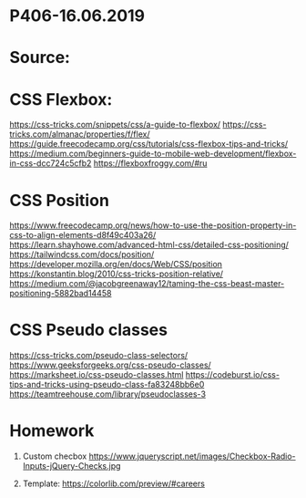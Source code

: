 # P406-16.06.2019

# Source:
# CSS Flexbox:
https://css-tricks.com/snippets/css/a-guide-to-flexbox/
https://css-tricks.com/almanac/properties/f/flex/
https://guide.freecodecamp.org/css/tutorials/css-flexbox-tips-and-tricks/
https://medium.com/beginners-guide-to-mobile-web-development/flexbox-in-css-dcc724c5cfb2
https://flexboxfroggy.com/#ru

# CSS Position 
https://www.freecodecamp.org/news/how-to-use-the-position-property-in-css-to-align-elements-d8f49c403a26/
https://learn.shayhowe.com/advanced-html-css/detailed-css-positioning/
https://tailwindcss.com/docs/position/
https://developer.mozilla.org/en/docs/Web/CSS/position
https://konstantin.blog/2010/css-tricks-position-relative/
https://medium.com/@jacobgreenaway12/taming-the-css-beast-master-positioning-5882bad14458

# CSS Pseudo classes
https://css-tricks.com/pseudo-class-selectors/
https://www.geeksforgeeks.org/css-pseudo-classes/
https://marksheet.io/css-pseudo-classes.html
https://codeburst.io/css-tips-and-tricks-using-pseudo-class-fa83248bb6e0
https://teamtreehouse.com/library/pseudoclasses-3


# Homework
1. Custom checbox
https://www.jqueryscript.net/images/Checkbox-Radio-Inputs-jQuery-Checks.jpg

2. Template:
https://colorlib.com/preview/#careers